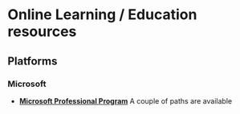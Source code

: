 


# Online Learning / Education resources

## Platforms

### Microsoft

+ **[Microsoft Professional Program](https://academy.microsoft.com/en-us/professional-program/)** A couple of paths are available
